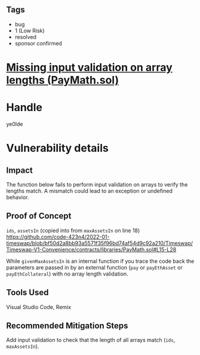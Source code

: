 ## Tags

- bug
- 1 (Low Risk)
- resolved
- sponsor confirmed

# [Missing input validation on array lengths (PayMath.sol)](https://github.com/code-423n4/2022-01-timeswap-findings/issues/137) 

# Handle

ye0lde


# Vulnerability details

## Impact

The function below fails to perform input validation on arrays to verify the lengths match. 
A mismatch could lead to an exception or undefined behavior.

## Proof of Concept

`ids`, `assetsIn` (copied into from `maxAssetsIn` on line 18)
https://github.com/code-423n4/2022-01-timeswap/blob/bf50d2a8bb93a5571f35f96bd74af54d9c92a210/Timeswap/Timeswap-V1-Convenience/contracts/libraries/PayMath.sol#L15-L28

While `givenMaxAssetsIn` is an internal function if you trace the code back the parameters are passed in by an external function (`pay` or `payEthAsset` or `payEthCollateral`) with no array length validation.

## Tools Used
Visual Studio Code, Remix

## Recommended Mitigation Steps

Add input validation to check that the length of all arrays match (`ids`, `maxAssetsIn`).

